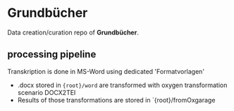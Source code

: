 # Grundbücher
Data creation/curation repo of **Grundbücher**.

## processing pipeline

Transkription is done in MS-Word using dedicated 'Formatvorlagen'

* .docx stored in `{root}/word` are transformed with oxygen transformation scenario DOCX2TEI
* Results of those transformations are stored in `{root}/fromOxgarage

